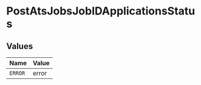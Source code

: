 # PostAtsJobsJobIDApplicationsStatus


## Values

| Name    | Value   |
| ------- | ------- |
| `ERROR` | error   |
